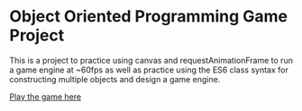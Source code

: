 # Object Oriented Programming Game Project

This is a project to practice using canvas and requestAnimationFrame to run a game engine at ~60fps as well as practice using the ES6 class syntax for constructing multiple objects and design a game engine.


[Play the game here](http://nk1tz.com/Nyan-Cat-Game/)
